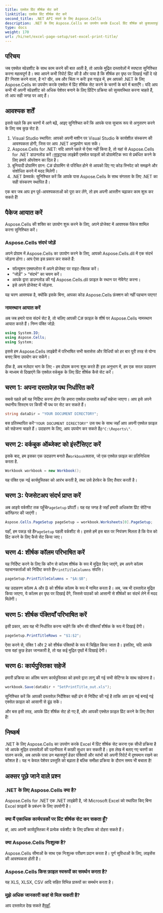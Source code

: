 ```yaml
---
title: एक्सेल प्रिंट शीर्षक सेट करें
linktitle: एक्सेल प्रिंट शीर्षक सेट करें
second_title: .NET API संदर्भ के लिए Aspose.Cells
description: .NET के लिए Aspose.Cells का उपयोग करके Excel प्रिंट शीर्षक को कुशलतापूर्वक सेट करना सीखें। हमारे चरण-दर-चरण मार्गदर्शिका के साथ अपनी प्रिंटिंग प्रक्रिया को सरल बनाएँ।
type: docs
weight: 170
url: /hi/net/excel-page-setup/set-excel-print-title/
---
```

## परिचय

जब एक्सेल स्प्रेडशीट के साथ काम करने की बात आती है, तो आपके मुद्रित दस्तावेज़ों में स्पष्टता सुनिश्चित करना महत्वपूर्ण है। क्या आपने कभी रिपोर्ट प्रिंट की है और पाया है कि शीर्षक हर पृष्ठ पर दिखाई नहीं दे रहे हैं? निराश करने वाला, है न? खैर, अब और चिंता न करें! इस गाइड में, हम आपको .NET के लिए Aspose.Cells का उपयोग करके एक्सेल में प्रिंट शीर्षक सेट करने के चरणों के बारे में बताएँगे। यदि आप कभी भी अपनी स्प्रेडशीट को अधिक पेशेवर बनाने के लिए प्रिंटिंग प्रक्रिया को सुव्यवस्थित करना चाहते हैं, तो आप सही जगह पर आए हैं।

## आवश्यक शर्तें

इससे पहले कि हम चरणों में आगे बढ़ें, आइए सुनिश्चित करें कि आपके पास सुचारू रूप से अनुसरण करने के लिए सब कुछ सेट है:

1. Visual Studio स्थापित: आपको अपनी मशीन पर Visual Studio के कार्यशील संस्करण की आवश्यकता होगी, जिस पर आप .NET अनुप्रयोग चला सकें।
2.  Aspose.Cells for .NET: यदि आपने पहले से ऐसा नहीं किया है, तो यहां से Aspose.Cells for .NET डाउनलोड करें।[साइट](https://releases.aspose.com/cells/net/)यह लाइब्रेरी एक्सेल फाइलों को प्रोग्रामेटिक रूप से प्रबंधित करने के लिए हमारे ऑपरेशन का दिल है।
3. बुनियादी प्रोग्रामिंग ज्ञान: C# प्रोग्रामिंग से परिचित होने से आपको दिए गए कोड स्निपेट को समझने और संशोधित करने में मदद मिलेगी।
4. .NET फ्रेमवर्क: सुनिश्चित करें कि आपके पास Aspose.Cells के साथ संगतता के लिए .NET का सही संस्करण स्थापित है।

एक बार जब आप इन पूर्व-आवश्यकताओं को पूरा कर लेंगे, तो हम अपनी आस्तीन चढ़ाकर काम शुरू कर सकते हैं!

## पैकेज आयात करें

Aspose.Cells की शक्ति का उपयोग शुरू करने के लिए, अपने प्रोजेक्ट में आवश्यक पैकेज शामिल करना सुनिश्चित करें। 

### Aspose.Cells संदर्भ जोड़ें

अपने प्रोग्राम में Aspose.Cells का उपयोग करने के लिए, आपको Aspose.Cells.dll में एक संदर्भ जोड़ना होगा। आप ऐसा इस प्रकार कर सकते हैं:

- सॉल्यूशन एक्सप्लोरर में अपने प्रोजेक्ट पर राइट-क्लिक करें।
- “जोड़ें” > “संदर्भ” का चयन करें।
- आपके द्वारा डाउनलोड की गई Aspose.Cells.dll फ़ाइल के स्थान पर नेविगेट करना।
- इसे अपने प्रोजेक्ट में जोड़ना.

यह चरण आवश्यक है, क्योंकि इसके बिना, आपका कोड Aspose.Cells फ़ंक्शन को नहीं पहचान पाएगा!

### नामस्थान आयात करें

अब जब हमारे पास संदर्भ सेट है, तो चलिए आपकी C# फ़ाइल के शीर्ष पर Aspose.Cells नामस्थान आयात करते हैं। निम्न पंक्ति जोड़ें:

```csharp
using System.IO;
using Aspose.Cells;
using System;
```

इससे हम Aspose.Cells लाइब्रेरी में परिभाषित सभी क्लासेस और विधियों को हर बार पूरी तरह से योग्य बनाए बिना उपयोग कर सकेंगे।

ठीक है, अब मज़ेदार भाग के लिए - हम प्रोग्राम करना शुरू करते हैं! इस अनुभाग में, हम एक सरल उदाहरण के माध्यम से दिखाएंगे कि एक्सेल वर्कबुक के लिए प्रिंट शीर्षक कैसे सेट करें।

## चरण 1: अपना दस्तावेज़ पथ निर्धारित करें

सबसे पहले हमें यह निर्दिष्ट करना होगा कि हमारा एक्सेल दस्तावेज़ कहाँ सहेजा जाएगा। आप इसे अपने स्थानीय सिस्टम पर किसी भी पथ पर सेट कर सकते हैं। 

```csharp
string dataDir = "YOUR DOCUMENT DIRECTORY";
```

 बस प्रतिस्थापित करें`"YOUR DOCUMENT DIRECTORY"` उस पथ के साथ जहाँ आप अपनी एक्सेल फ़ाइल को सहेजना चाहते हैं। उदाहरण के लिए, आप उपयोग कर सकते हैं`@"C:\Reports\"`.

## चरण 2: वर्कबुक ऑब्जेक्ट को इंस्टैंसिएट करें

 इसके बाद, हम इसका एक उदाहरण बनाते हैं`Workbook`क्लास, जो एक एक्सेल फ़ाइल का प्रतिनिधित्व करता है.

```csharp
Workbook workbook = new Workbook();
```

यह पंक्ति एक नई कार्यपुस्तिका को आरंभ करती है, तथा उसे हेरफेर के लिए तैयार करती है।

## चरण 3: पेजसेटअप संदर्भ प्राप्त करें

 अब आइये वर्कशीट तक पहुँचें`PageSetup` प्रॉपर्टी। यह वह जगह है जहाँ हमारी अधिकांश प्रिंट सेटिंग्स कॉन्फ़िगर की जाएंगी।

```csharp
Aspose.Cells.PageSetup pageSetup = workbook.Worksheets[0].PageSetup;
```

 यहाँ, हम पकड़ रहे हैं`PageSetup` पहली वर्कशीट से। इससे हमें इस बात पर नियंत्रण मिलता है कि पेज को प्रिंट करने के लिए कैसे सेट किया जाए।

## चरण 4: शीर्षक कॉलम परिभाषित करें

 यह निर्दिष्ट करने के लिए कि कौन से कॉलम शीर्षक के रूप में मुद्रित किए जाएंगे, हम अपने कॉलम पहचानकर्ताओं को निर्दिष्ट करते हैं`PrintTitleColumns` संपत्ति। 

```csharp
pageSetup.PrintTitleColumns = "$A:$B";
```

यह उदाहरण कॉलम A और B को शीर्षक कॉलम के रूप में नामित करता है। अब, जब भी दस्तावेज़ मुद्रित किया जाएगा, ये कॉलम हर पृष्ठ पर दिखाई देंगे, जिससे पाठकों को आसानी से शीर्षकों का संदर्भ लेने में मदद मिलेगी।

## चरण 5: शीर्षक पंक्तियाँ परिभाषित करें

इसी प्रकार, आप यह भी निर्धारित करना चाहेंगे कि कौन सी पंक्तियाँ शीर्षक के रूप में दिखाई देंगी।

```csharp
pageSetup.PrintTitleRows = "$1:$2";
```

ऐसा करने से, पंक्ति 1 और 2 को शीर्षक पंक्तियों के रूप में चिह्नित किया जाता है। इसलिए, यदि आपके पास वहां कुछ हेडर जानकारी है, तो यह कई मुद्रित पृष्ठों में दिखाई देगी।

## चरण 6: कार्यपुस्तिका सहेजें

हमारी प्रक्रिया का अंतिम चरण कार्यपुस्तिका को हमारे द्वारा लागू की गई सभी सेटिंग्स के साथ सहेजना है। 

```csharp
workbook.Save(dataDir + "SetPrintTitle_out.xls");
```

सुनिश्चित करें कि आपकी दस्तावेज़ निर्देशिका सही ढंग से निर्दिष्ट की गई है ताकि आप इस नई बनाई गई एक्सेल फ़ाइल को आसानी से ढूंढ सकें। 

और बस इसी तरह, आपके प्रिंट शीर्षक सेट हो गए हैं, और आपकी एक्सेल फ़ाइल प्रिंट करने के लिए तैयार है!

## निष्कर्ष

.NET के लिए Aspose.Cells का उपयोग करके Excel में प्रिंट शीर्षक सेट करना एक सीधी प्रक्रिया है जो आपके मुद्रित दस्तावेज़ों की पठनीयता में काफ़ी सुधार कर सकती है। इस लेख में बताए गए चरणों का पालन करके, अब आपके पास उन महत्वपूर्ण हेडर पंक्तियों और स्तंभों को अपनी रिपोर्ट में दृश्यमान रखने का कौशल है। यह न केवल पेशेवर प्रस्तुति को बढ़ाता है बल्कि समीक्षा प्रक्रिया के दौरान समय भी बचाता है!

## अक्सर पूछे जाने वाले प्रश्न

### .NET के लिए Aspose.Cells क्या है?
Aspose.Cells for .NET एक .NET लाइब्रेरी है, जो Microsoft Excel को स्थापित किए बिना Excel फ़ाइलों के प्रबंधन के लिए उपयोगी है।

### क्या मैं एकाधिक कार्यपत्रकों पर प्रिंट शीर्षक सेट कर सकता हूँ?
हां, आप अपनी कार्यपुस्तिका में प्रत्येक वर्कशीट के लिए प्रक्रिया को दोहरा सकते हैं।

### क्या Aspose.Cells निःशुल्क है?
Aspose.Cells सीमाओं के साथ एक निःशुल्क परीक्षण प्रदान करता है। पूर्ण सुविधाओं के लिए, लाइसेंस की आवश्यकता होती है।

### Aspose.Cells किस फ़ाइल स्वरूपों का समर्थन करता है?
यह XLS, XLSX, CSV आदि सहित विभिन्न प्रारूपों का समर्थन करता है।

### मुझे अधिक जानकारी कहां से मिल सकती है?
 आप दस्तावेज़ देख सकते हैं[यहाँ](https://reference.aspose.com/cells/net/).